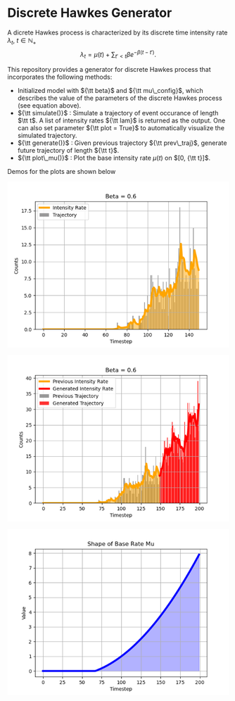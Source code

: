# Discrete Hawkes Generator

A dicrete Hawkes process is characterized by its discrete time intensity rate $\lambda_t$, $t \in \mathbb{N}_+$
$$\lambda_t = \mu(t) + \sum_{t' < t} \beta e^{- \beta (t - t')}.$$

This repository provides a generator for discrete Hawkes process that incorporates the following methods:
- Initialized model with ${\tt beta}$ and ${\tt mu\_config}$, which describes the value of the parameters of the discrete Hawkes process (see equation above).
- ${\tt simulate()}$ : Simulate a trajectory of event occurance of length $\tt t$. A list of intensity rates ${\tt lam}$ is returned as the output. One can also set parameter ${\tt plot = True}$ to automatically visualize the simulated trajectory.
- ${\tt generate()}$ : Given previous trajectory ${\tt prev\_traj}$, generate future trajectory of length ${\tt t}$.
- ${\tt plot\_mu()}$ : Plot the base intensity rate $\mu(t)$ on $[0, {\tt t}]$.

Demos for the plots are shown below

![fig1](/img/fig1.png) 

![fig1](/img/fig2.png)

![fig1](/img/fig3.png)
